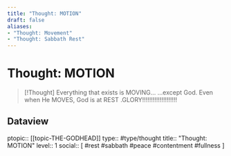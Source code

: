 ```yaml
---
title: "Thought: MOTION"
draft: false
aliases:
- "Thought: Movement"
- "Thought: Sabbath Rest"
---
```

# Thought: MOTION
> [!Thought]
> Everything that exists is MOVING…
>…except God. Even when He MOVES, God is at REST
>.GLORY!!!!!!!!!!!!!!!!!!!!

## Dataview
ptopic:: [[topic-THE-GODHEAD]]
type:: #type/thought
title:: "Thought: MOTION"
level:: 1
social:: [ #rest #sabbath #peace #contentment #fullness ]